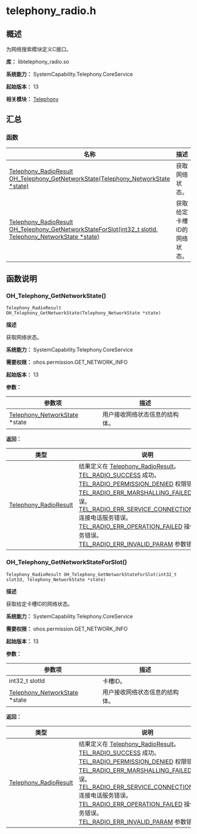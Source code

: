 # telephony_radio.h
<!--Kit: Telephony Kit-->
<!--Subsystem: Telephony-->
<!--Owner: @Terence_Super-->
<!--Designer: @Terence_Super-->
<!--Tester: @jiang_99-->
<!--Adviser: @zhang_yixin13-->

## 概述

为网络搜索模块定义C接口。

**库：** libtelephony_radio.so

**系统能力：** SystemCapability.Telephony.CoreService

**起始版本：** 13

**相关模块：** [Telephony](capi-telephony.md)

## 汇总

### 函数

| 名称 | 描述 |
| -- | -- |
| [Telephony_RadioResult OH_Telephony_GetNetworkState(Telephony_NetworkState *state)](#oh_telephony_getnetworkstate) | 获取网络状态。 |
| [Telephony_RadioResult OH_Telephony_GetNetworkStateForSlot(int32_t slotId, Telephony_NetworkState *state)](#oh_telephony_getnetworkstateforslot) | 获取给定卡槽ID的网络状态。 |

## 函数说明

### OH_Telephony_GetNetworkState()

```
Telephony_RadioResult OH_Telephony_GetNetworkState(Telephony_NetworkState *state)
```

**描述**

获取网络状态。

**系统能力：** SystemCapability.Telephony.CoreService

**需要权限：** ohos.permission.GET_NETWORK_INFO

**起始版本：** 13


**参数：**

| 参数项 | 描述 |
| -- | -- |
| [Telephony_NetworkState](capi-telephony-telephony-networkstate.md) *state | 用户接收网络状态信息的结构体。 |

**返回：**

| 类型 | 说明 |
| -- | -- |
| [Telephony_RadioResult](capi-telephony-radio-type-h.md#telephony_radioresult) | 结果定义在 [Telephony_RadioResult](capi-telephony-radio-type-h.md#telephony_radioresult)。<br>         [TEL_RADIO_SUCCESS](capi-telephony-radio-type-h.md#telephony_radioresult) 成功。<br>         [TEL_RADIO_PERMISSION_DENIED](capi-telephony-radio-type-h.md#telephony_radioresult) 权限错误。<br>         [TEL_RADIO_ERR_MARSHALLING_FAILED](capi-telephony-radio-type-h.md#telephony_radioresult) 编组错误。<br>         [TEL_RADIO_ERR_SERVICE_CONNECTION_FAILED](capi-telephony-radio-type-h.md#telephony_radioresult) 连接电话服务错误。<br>         [TEL_RADIO_ERR_OPERATION_FAILED](capi-telephony-radio-type-h.md#telephony_radioresult) 操作电话服务错误。<br>         [TEL_RADIO_ERR_INVALID_PARAM](capi-telephony-radio-type-h.md#telephony_radioresult) 参数错误。 |

### OH_Telephony_GetNetworkStateForSlot()

```
Telephony_RadioResult OH_Telephony_GetNetworkStateForSlot(int32_t slotId, Telephony_NetworkState *state)
```

**描述**

获取给定卡槽ID的网络状态。

**系统能力：** SystemCapability.Telephony.CoreService

**需要权限：** ohos.permission.GET_NETWORK_INFO

**起始版本：** 13


**参数：**

| 参数项 | 描述 |
| -- | -- |
| int32_t slotId | 卡槽ID。 |
| [Telephony_NetworkState](capi-telephony-telephony-networkstate.md) *state | 用户接收网络状态信息的结构体。 |

**返回：**

| 类型 | 说明 |
| -- | -- |
| [Telephony_RadioResult](capi-telephony-radio-type-h.md#telephony_radioresult) | 结果定义在 [Telephony_RadioResult](capi-telephony-radio-type-h.md#telephony_radioresult)。<br>         [TEL_RADIO_SUCCESS](capi-telephony-radio-type-h.md#telephony_radioresult) 成功。<br>         [TEL_RADIO_PERMISSION_DENIED](capi-telephony-radio-type-h.md#telephony_radioresult) 权限错误。<br>         [TEL_RADIO_ERR_MARSHALLING_FAILED](capi-telephony-radio-type-h.md#telephony_radioresult) 编组错误。<br>         [TEL_RADIO_ERR_SERVICE_CONNECTION_FAILED](capi-telephony-radio-type-h.md#telephony_radioresult) 连接电话服务错误。<br>         [TEL_RADIO_ERR_OPERATION_FAILED](capi-telephony-radio-type-h.md#telephony_radioresult) 操作电话服务错误。<br>         [TEL_RADIO_ERR_INVALID_PARAM](capi-telephony-radio-type-h.md#telephony_radioresult) 参数错误。 |


